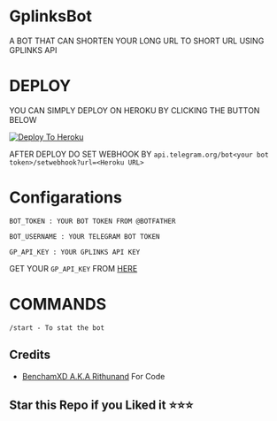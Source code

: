 # GplinksBot
A BOT THAT CAN SHORTEN YOUR LONG URL TO SHORT URL USING GPLINKS API

# DEPLOY 
YOU CAN SIMPLY DEPLOY ON HEROKU BY CLICKING THE BUTTON BELOW

[![Deploy To Heroku](https://www.herokucdn.com/deploy/button.svg)](https://heroku.com/deploy?template=https://github.com/Linuxinet/Gp-Links-Bot/tree/master)

AFTER DEPLOY DO SET WEBHOOK BY ``api.telegram.org/bot<your bot token>/setwebhook?url=<Heroku URL>``

# Configarations

``BOT_TOKEN : YOUR BOT TOKEN FROM @BOTFATHER``

``BOT_USERNAME : YOUR TELEGRAM BOT TOKEN``

``GP_API_KEY : YOUR GPLINKS API KEY``

GET YOUR ``GP_API_KEY`` FROM [HERE](https://gplinks.in/member/tools/api)
# COMMANDS

``/start - To stat the bot``



## Credits
* [BenchamXD A.K.A Rithunand](https://github.com/Benchamxd) For Code


## Star this Repo if you Liked it ⭐⭐⭐


